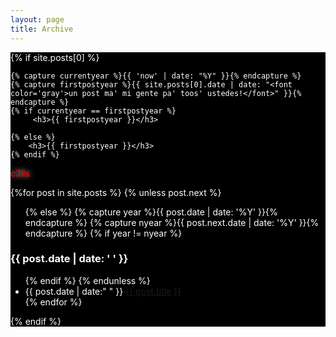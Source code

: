```yaml
---
layout: page
title: Archive
---
```



 <div style="padding-top: 0px;">
	<div style="background-color: black; color: white;">
<section>

  {% if site.posts[0] %}

    {% capture currentyear %}{{ 'now' | date: "%Y" }}{% endcapture %}
    {% capture firstpostyear %}{{ site.posts[0].date | date: "<font color='gray'>un post ma' mi gente pa' toos' ustedes!</font>" }}{% endcapture %}
    {% if currentyear == firstpostyear %}
         <h3>{{ firstpostyear }}</h3>

    {% else %}
        <h3>{{ firstpostyear }}</h3>
    {% endif %}
<p><font color="red" style="text-shadow: 0px 0px 10px white;" >c3lis</font></p>
    {%for post in site.posts %}
      {% unless post.next %}
        <ul>
      {% else %}
        {% capture year %}{{ post.date | date: '%Y' }}{% endcapture %}
        {% capture nyear %}{{ post.next.date | date: '%Y' }}{% endcapture %}
        {% if year != nyear %}
          </ul>
          <h3>{{ post.date | date: ' ' }}</h3>
          <ul>
        {% endif %}
      {% endunless %}
        <li><time>{{ post.date | date:" " }}  </time>
          <a href="{{ post.url | prepend: site.baseurl | replace: '//', '/' }}">
            {{ post.title }}
          </a>
        </li>
    {% endfor %}
    </ul>


  {% endif %}
</section>
</div>
